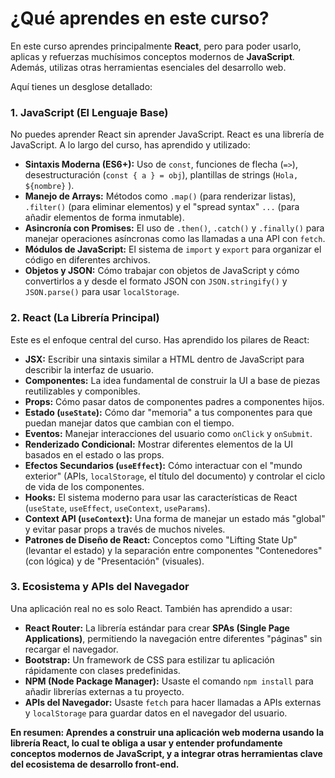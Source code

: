 # ¿Qué aprendes en este curso?

En este curso aprendes principalmente **React**, pero para poder usarlo, aplicas y refuerzas muchísimos conceptos modernos de **JavaScript**. Además, utilizas otras herramientas esenciales del desarrollo web.

Aquí tienes un desglose detallado:

### 1. JavaScript (El Lenguaje Base)

No puedes aprender React sin aprender JavaScript. React es una librería de JavaScript. A lo largo del curso, has aprendido y utilizado:

-   **Sintaxis Moderna (ES6+):** Uso de `const`, funciones de flecha (`=>`), desestructuración (`const { a } = obj`), plantillas de strings (`Hola, ${nombre}` ).
-   **Manejo de Arrays:** Métodos como `.map()` (para renderizar listas), `.filter()` (para eliminar elementos) y el "spread syntax" `...` (para añadir elementos de forma inmutable).
-   **Asincronía con Promises:** El uso de `.then()`, `.catch()` y `.finally()` para manejar operaciones asíncronas como las llamadas a una API con `fetch`.
-   **Módulos de JavaScript:** El sistema de `import` y `export` para organizar el código en diferentes archivos.
-   **Objetos y JSON:** Cómo trabajar con objetos de JavaScript y cómo convertirlos a y desde el formato JSON con `JSON.stringify()` y `JSON.parse()` para usar `localStorage`.

### 2. React (La Librería Principal)

Este es el enfoque central del curso. Has aprendido los pilares de React:

-   **JSX:** Escribir una sintaxis similar a HTML dentro de JavaScript para describir la interfaz de usuario.
-   **Componentes:** La idea fundamental de construir la UI a base de piezas reutilizables y componibles.
-   **Props:** Cómo pasar datos de componentes padres a componentes hijos.
-   **Estado (`useState`):** Cómo dar "memoria" a tus componentes para que puedan manejar datos que cambian con el tiempo.
-   **Eventos:** Manejar interacciones del usuario como `onClick` y `onSubmit`.
-   **Renderizado Condicional:** Mostrar diferentes elementos de la UI basados en el estado o las props.
-   **Efectos Secundarios (`useEffect`):** Cómo interactuar con el "mundo exterior" (APIs, `localStorage`, el título del documento) y controlar el ciclo de vida de los componentes.
-   **Hooks:** El sistema moderno para usar las características de React (`useState`, `useEffect`, `useContext`, `useParams`).
-   **Context API (`useContext`):** Una forma de manejar un estado más "global" y evitar pasar props a través de muchos niveles.
-   **Patrones de Diseño de React:** Conceptos como "Lifting State Up" (levantar el estado) y la separación entre componentes "Contenedores" (con lógica) y de "Presentación" (visuales).

### 3. Ecosistema y APIs del Navegador

Una aplicación real no es solo React. También has aprendido a usar:

-   **React Router:** La librería estándar para crear **SPAs (Single Page Applications)**, permitiendo la navegación entre diferentes "páginas" sin recargar el navegador.
-   **Bootstrap:** Un framework de CSS para estilizar tu aplicación rápidamente con clases predefinidas.
-   **NPM (Node Package Manager):** Usaste el comando `npm install` para añadir librerías externas a tu proyecto.
-   **APIs del Navegador:** Usaste `fetch` para hacer llamadas a APIs externas y `localStorage` para guardar datos en el navegador del usuario.

**En resumen: Aprendes a construir una aplicación web moderna usando la librería React, lo cual te obliga a usar y entender profundamente conceptos modernos de JavaScript, y a integrar otras herramientas clave del ecosistema de desarrollo front-end.**

